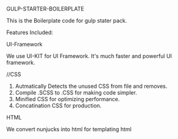 GULP-STARTER-BOILERPLATE

This is the Boilerplate code for gulp stater pack.

Features Included:

UI-Framework

We use UI-KIT for UI Framework. It's much faster and powerful UI framework.

//CSS

1. Autmatically Detects the unused CSS from file and removes.
2. Compile .SCSS to .CSS for making code simpler.
3. Minified CSS for optimizing performance.
4. Concatination CSS for production.

HTML

We convert nunjucks into html for templating html
